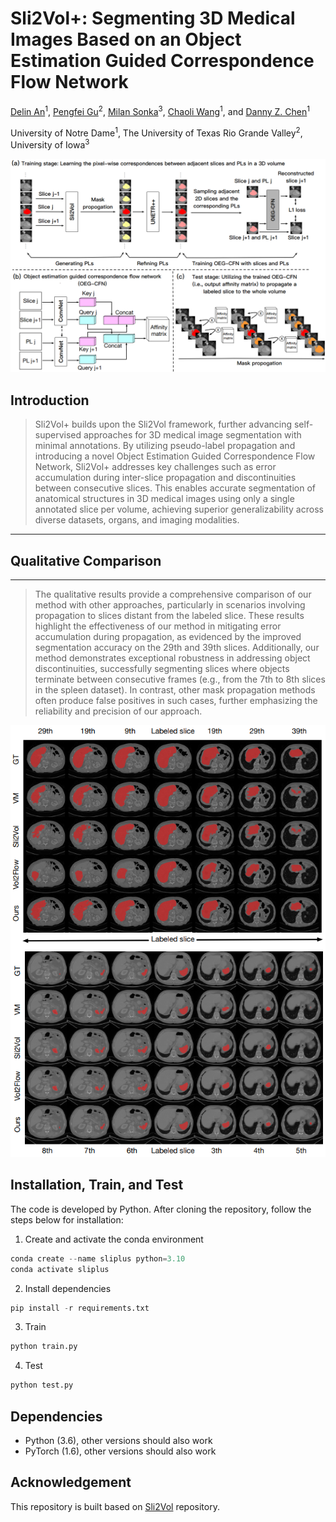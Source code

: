 # Sli2Vol+: Segmenting 3D Medical Images Based on an Object Estimation Guided Correspondence Flow Network

[Delin An](https://github.com/adlsn)<sup>1</sup>, [Pengfei Gu]()<sup>2</sup>, [Milan Sonka]()<sup>3</sup>, [Chaoli Wang](https://sites.nd.edu/chaoli-wang/)<sup>1</sup>, and [Danny Z. Chen]()<sup>1</sup>

University of Notre Dame<sup>1</sup>, The University of Texas Rio Grande Valley<sup>2</sup>, University of Iowa<sup>3</sup>

<div>
  <img src='method.png'>
</div>

## Introduction
> Sli2Vol+ builds upon the Sli2Vol framework, further advancing self-supervised approaches for 3D medical image segmentation with minimal annotations. By utilizing pseudo-label propagation and introducing a novel Object Estimation Guided Correspondence Flow Network, Sli2Vol+ addresses key challenges such as error accumulation during inter-slice propagation and discontinuities between consecutive slices. This enables accurate segmentation of anatomical structures in 3D medical images using only a single annotated slice per volume, achieving superior generalizability across diverse datasets, organs, and imaging modalities.
---

## Qualitative Comparison
---

> The qualitative results provide a comprehensive comparison of our method with other approaches, particularly in scenarios involving propagation to slices distant from the labeled slice. These results highlight the effectiveness of our method in mitigating error accumulation during propagation, as evidenced by the improved segmentation accuracy on the 29th and 39th slices. Additionally, our method demonstrates exceptional robustness in addressing object discontinuities, successfully segmenting slices where objects terminate between consecutive frames (e.g., from the 7th to 8th slices in the spleen dataset). In contrast, other mask propagation methods often produce false positives in such cases, further emphasizing the reliability and precision of our approach.

<div align="center">
  <img src='qualitative_results.png'>
</div>

## Installation, Train, and Test
The code is developed by Python. After cloning the repository, follow the steps below for installation:
1. Create and activate the conda environment
```python
conda create --name sliplus python=3.10
conda activate sliplus
```
2. Install dependencies
```python
pip install -r requirements.txt
```
3. Train
```python
python train.py
```

4. Test
```python
python test.py
```

## Dependencies
* Python (3.6), other versions should also work
* PyTorch (1.6), other versions should also work

## Acknowledgement
This repository is built based on [Sli2Vol](https://github.com/pakheiyeung/Sli2Vol) repository.




